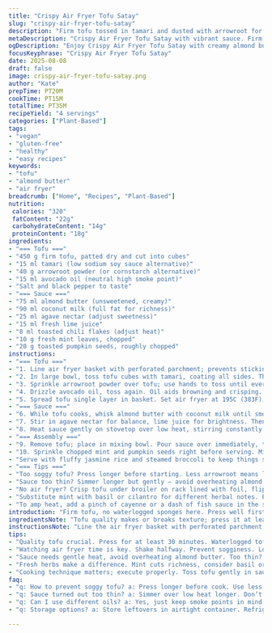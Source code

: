 ```yaml
---
title: "Crispy Air Fryer Tofu Satay"
slug: "crispy-air-fryer-tofu-satay"
description: "Firm tofu tossed in tamari and dusted with arrowroot for extra crispness. Air fried until edges crackle. Peanut sauce swapped with almond butter and coconut milk for creamier texture. Maple replaced with agave nectar. Lime juice remains. Sambal oelek swapped for toasted chili flakes, adds smoky heat. Garnished with toasted pumpkin seeds and fresh mint. Serve with jasmine rice and steamed broccoli. Focus on tactile cues; tofu should snap under your fork, sauce thickens and clings."
metaDescription: "Crispy Air Fryer Tofu Satay with vibrant sauce. Firm tofu, arrowroot for crunch. Fresh mint, toasted pumpkin seeds add texture."
ogDescription: "Enjoy Crispy Air Fryer Tofu Satay with creamy almond butter sauce, balanced with lime and smoky chili flakes. Perfectly crunchy and flavorful."
focusKeyphrase: "Crispy Air Fryer Tofu Satay"
date: 2025-08-08
draft: false
image: crispy-air-fryer-tofu-satay.png
author: "Kate"
prepTime: PT20M
cookTime: PT15M
totalTime: PT35M
recipeYield: "4 servings"
categories: ["Plant-Based"]
tags:
- "vegan"
- "gluten-free"
- "healthy"
- "easy recipes"
keywords:
- "tofu"
- "almond butter"
- "air fryer"
breadcrumb: ["Home", "Recipes", "Plant-Based"]
nutrition: 
 calories: "320"
 fatContent: "22g"
 carbohydrateContent: "14g"
 proteinContent: "18g"
ingredients:
- "=== Tofu ==="
- "450 g firm tofu, patted dry and cut into cubes"
- "15 ml tamari (low sodium soy sauce alternative)"
- "40 g arrowroot powder (or cornstarch alternative)"
- "15 ml avocado oil (neutral high smoke point)"
- "Salt and black pepper to taste"
- "=== Sauce ==="
- "75 ml almond butter (unsweetened, creamy)"
- "90 ml coconut milk (full fat for richness)"
- "25 ml agave nectar (adjust sweetness)"
- "15 ml fresh lime juice"
- "8 ml toasted chili flakes (adjust heat)"
- "10 g fresh mint leaves, chopped"
- "20 g toasted pumpkin seeds, roughly chopped"
instructions:
- "=== Tofu ==="
- "1. Line air fryer basket with perforated parchment; prevents sticking, allows airflow. No paper? Spray basket well, keep tofu spaced to crisp evenly."
- "2. In large bowl, toss tofu cubes with tamari, coating all sides. The tamari seasons and adds umami but watch for sogginess."
- "3. Sprinkle arrowroot powder over tofu; use hands to toss until every piece wears a thin white coat. Arrowroot gives a punchier crunch compared to cornstarch alone."
- "4. Drizzle avocado oil, toss again. Oil aids browning and crisping. Salt and crack fresh black pepper—season early inside the coating."
- "5. Spread tofu single layer in basket. Set air fryer at 195C (383F); cook for 12 minutes. Pause at 7 minutes; shake basket vigorously. Look for golden edges, little blistered spots. If too pale, add 2-minute bursts until crackling sound starts."
- "=== Sauce ==="
- "6. While tofu cooks, whisk almond butter with coconut milk until smooth. Use warm coconut milk to ease mixing, avoid lumps."
- "7. Stir in agave nectar for balance, lime juice for brightness. Then add toasted chili flakes —straight from pan to keep smoky aroma intact."
- "8. Heat sauce gently on stovetop over low heat, stirring constantly. It should thicken enough to coat back of spoon but not stiffen solid."
- "=== Assembly ==="
- "9. Remove tofu; place in mixing bowl. Pour sauce over immediately, toss gently but thoroughly so every cube gets slick finish."
- "10. Sprinkle chopped mint and pumpkin seeds right before serving. Mint’s fresh burst cuts through richness; pumpkin seeds add unexpected texture and nutty pop."
- "Serve with fluffy jasmine rice and steamed broccoli to keep things straightforward but balanced."
- "=== Tips ==="
- "Too soggy tofu? Press longer before starting. Less arrowroot means less crunch; more means no bite, chalky feel."
- "Sauce too thin? Simmer longer but gently — avoid overheating almond butter, can separate."
- "No air fryer? Crisp tofu under broiler on rack lined with foil, flip halfway, watch carefully to avoid burning."
- "Substitute mint with basil or cilantro for different herbal notes. Pumpkin seeds swap well for crushed peanuts if allergies aren't an issue."
- "To amp heat, add a pinch of cayenne or a dash of fish sauce in the sauce phase."
introduction: "Firm tofu, no waterlogged sponges here. Press well first. Season early to let flavors soak, but coat crisping powder last for crunch with bite, no mush. Air fryer—quick hot blasts. The handle shake mid-cook is crucial. Don't just set and forget. Complex heat from toasted chili flakes, not raw spice powder—adds depth without burning tongue. Almond butter sauce richer, silkier than peanut; coconut milk hums in background, adding fat that smooths but won’t weigh down. Mint cut through sticky fat, pumpkin seeds snap for surprise crunch. Technique matters: layering flavors and textures, but most crucial—recognize visual and sound cues. Crackle, blister, shine, or dull? Don’t guess. Make tweaks. The kind of dish that’s beginner friendly if you watch. Alternates make it adaptable, allergy-friendly, or just different enough every time you make it."
ingredientsNote: "Tofu quality makes or breaks texture; press it at least 30 minutes between plates with weights—patience pays off. Arrowroot is preferred over cornstarch for crispier finish and lighter mouthfeel; if unavailable, cornstarch works but expect heavier crust. Avocado oil chosen for high smoke point; olive oil too strong. Almond butter replaces peanut for nut allergy alternative; coconut milk adds rich silkiness too watery stock won't stand up in sauce. Agave nectar for sugar alternative, maple is fine if available. Chili flakes toasted quickly bring richer aroma; feel free to swap with more familiar sambal or sriracha if you want heat without toasting hassle. Mint brings brightness but coriander or basil would also work and change profile subtly. Toasted pumpkin seeds replace peanuts to maintain crunch texture, consider sunflower seeds if allergy issues arise."
instructionsNote: "Line the air fryer basket with perforated parchment to let air circulate while avoiding tofu sticking—skip only if heavily oiled. Tossing tofu with liquid seasoning first so flavor sinks in allows coating powder (arrowroot) to adhere better; skip this layering and you get spotty crusts. Cooking 7 minutes then shaking loosens stuck bits and promotes even browning—don’t skip, evenness is key for texture. Sauce needs warming gently; coconut milk warms coconut fat to integrate woody almond butter smoother. Avoid microwave—it can break emulsions. Toss tofu in warm sauce immediately; residual heat melds flavors and avoids clumpy lumps. Last-minute fresh herbs and seeds uplift final presentation and textural contrasts. Crunch and freshness, farewell dull tofu. If air fryer absent, a hot broiler rack works but watch closely; flipping halfway is critical to avoid burnt bottoms but raw tops. Keep tasting the sauce for salt/sweet balance, adjust lime or agave accordingly. Don’t rush finishing touches or plating; treat garnishes like seasoning. Visual indicators of doneness trump set times—look for golden brown with tiny blistered bubbles, hear faint crackling under a fork. Touch tofu; it should give a firm snap rather than bendy softness."
tips:
- "Quality tofu crucial. Press for at least 30 minutes. Waterlogged tofu? Not gonna crisp. Use weights. More arrowroot for crunch but balance it out."
- "Watching air fryer time is key. Shake halfway. Prevent sogginess. Look for golden color, listen for crackling sounds. Add time wisely."
- "Sauce needs gentle heat, avoid overheating almond butter. Too thin? Simmer longer. Stir frequently. Coconut milk integration is vital, don’t rush that."
- "Fresh herbs make a difference. Mint cuts richness, consider basil or cilantro for different taste. Texture from seeds important for crunch, swap if needed."
- "Cooking technique matters; execute properly. Toss tofu gently in sauce immediately after cooking. Residual heat melds flavors better than waiting."
faq:
- "q: How to prevent soggy tofu? a: Press longer before cook. Use less arrowroot means less crunch. Too much may make it chalky. Balance is crucial."
- "q: Sauce turned out too thin? a: Simmer over low heat longer. Don’t overheat almond butter. Better creamy consistency; keep stirring too. Adjust flavor as needed."
- "q: Can I use different oils? a: Yes, just keep smoke points in mind. Avocado oil recommended; olive oil flavor might overpower the dish."
- "q: Storage options? a: Store leftovers in airtight container. Refrigerate. Reheat gently to avoid rubbery texture. Freezing not recommended for best quality."

---
```

